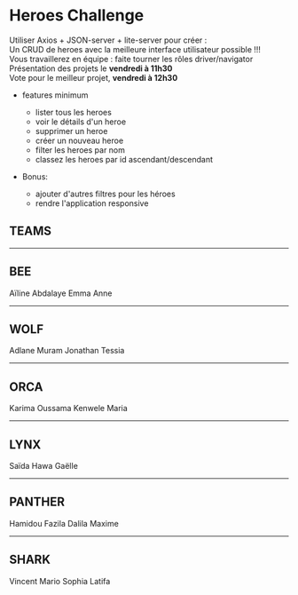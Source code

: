 
# Heroes Challenge

Utiliser Axios + JSON-server + lite-server pour créer :  
Un CRUD de heroes avec la meilleure interface utilisateur possible !!!  
Vous travaillerez en équipe : faite tourner les rôles driver/navigator  
Présentation des projets le **vendredi à 11h30**  
Vote pour le meilleur projet, **vendredi à 12h30**


- features minimum
  - lister tous les heroes
  - voir le détails d'un heroe
  - supprimer un heroe
  - créer un nouveau heroe
  - filter les heroes par nom
  - classez les heroes par id ascendant/descendant
 
- Bonus:
  - ajouter d'autres filtres pour les héroes
  - rendre l'application responsive


## TEAMS

------
BEE
------
Aïline
Abdalaye
Emma
Anne

------
WOLF
------
Adlane
Muram
Jonathan
Tessia

------
ORCA
------
Karima
Oussama
Kenwele
Maria

------
LYNX
------
Saïda
Hawa
Gaëlle

------
PANTHER
------
Hamidou
Fazila
Dalila
Maxime

------
SHARK
------
Vincent
Mario
Sophia
Latifa




